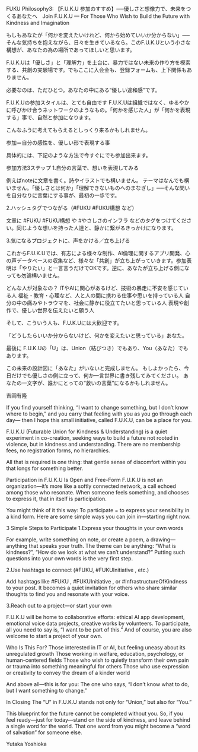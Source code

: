 FUKU Philosophy3: 【F.U.K.U 参加のすすめ】──優しさと想像力で、未来をつくるあなたへ　Join F.U.K.U — For Those Who Wish to Build the Future with Kindness and Imagination

もしもあなたが「何かを変えたいけれど、何から始めていいか分からない」──そんな気持ちを抱えながら、日々を生きているなら。このF.U.K.Uという小さな構想が、あなたの為の場所であってほしいと思います。

F.U.K.Uは「優しさ」と「理解力」を土台に、暴力ではない未来の作り方を模索する、共創の実験場です。でもここに入会金も、登録フォームも、上下関係もありません。

必要なのは、ただひとつ。あなたの中にある“優しい違和感”です。

F.U.K.Uの参加スタイルは、とても自由です
F.U.K.Uは組織ではなく、ゆるやかに呼びかけ合うネットワークのようなもの。「何かを感じた人」が「何かを表現する」事で、自然と参加になります。

こんなふうに考えてもらえるとしっくり来るかもしれません。

参加＝自分の感性を、優しい形で表現する事

具体的には、下記のような方法で今すぐにでも参加出来ます。

参加方法3ステップ
1.自分の言葉で、想いを表現してみる

例えばnoteに文章を書く。詩やイラストでも構いません。
テーマはなんでも構いません。「優しさとは何か」「理解できないものへのまなざし」──そんな問いを自分なりに言葉にする事が、最初の一歩です。

2.ハッシュタグでつながる（#FUKU #FUKU構想 など）

文章に #FUKU #FUKU構想 や #やさしさのインフラ などのタグをつけてください。同じような想いを持った人達と、静かに繋がるきっかけになります。

3.気になるプロジェクトに、声をかける／立ち上げる

これからF.U.K.Uでは、有志による様々な制作、AI倫理に関するアプリ開発、心の声データベースの収集など、様々な「共創」が立ち上がっていきます。参加表明は「やりたい」と一言言うだけでOKです。逆に、あなたが立ち上げる側になっても勿論構いません。

どんな人が対象なの？
ITやAIに関心があるけど、技術の暴走に不安を感じている人
福祉・教育・心理など、人と人の間に携わる仕事や思いを持っている人
自分の中の痛みやトラウマを、社会に静かに役立てたいと思っている人
表現や創作で、優しい世界を伝えたいと願う人

そして、こういう人も、F.U.K.Uには大歓迎です。

「どうしたらいいか分からないけど、何かを変えたいと思っている」あなた。

最後に
F.U.K.Uの「U」は、Union（結びつき）でもあり、You（あなた）でもあります。

この未来の設計図に「あなた」がいないと完成しません。
もしよかったら、今日だけでも優しさの側に立って、何か一言世界に書き残してみてください。
あなたの一文字が、誰かにとっての“救いの言葉”になるかもしれません。

吉岡有隆

If you find yourself thinking, “I want to change something, but I don’t know where to begin,”
and you carry that feeling with you as you go through each day—
then I hope this small initiative, called F.U.K.U, can be a place for you.

F.U.K.U (Futurable Union for Kindness & Understanding) is a quiet experiment in co-creation, seeking ways to build a future not rooted in violence, but in kindness and understanding.
There are no membership fees, no registration forms, no hierarchies.

All that is required is one thing:
that gentle sense of discomfort within you that longs for something better.

Participation in F.U.K.U Is Open and Free-Form
F.U.K.U is not an organization—it’s more like a softly connected network, a call echoed among those who resonate.
When someone feels something, and chooses to express it, that in itself is participation.

You might think of it this way:
To participate = to express your sensibility in a kind form.
Here are some simple ways you can join in—starting right now.

3 Simple Steps to Participate
1.Express your thoughts in your own words

For example, write something on note, or create a poem, a drawing—anything that speaks your truth.
The theme can be anything: “What is kindness?”, “How do we look at what we can’t understand?”
Putting such questions into your own words is the very first step.

2.Use hashtags to connect (#FUKU, #FUKUInitiative , etc.)

Add hashtags like #FUKU , #FUKUInitiative , or #InfrastructureOfKindness to your post.
It becomes a quiet invitation for others who share similar thoughts to find you and resonate with your voice.

3.Reach out to a project—or start your own

F.U.K.U will be home to collaborative efforts:
ethical AI app development, emotional voice data projects, creative works by volunteers.
To participate, all you need to say is, “I want to be part of this.”
And of course, you are also welcome to start a project of your own.

Who Is This For?
Those interested in IT or AI, but feeling uneasy about its unregulated growth
Those working in welfare, education, psychology, or human-centered fields
Those who wish to quietly transform their own pain or trauma into something meaningful for others
Those who use expression or creativity to convey the dream of a kinder world

And above all—this is for you:
The one who says, “I don’t know what to do, but I want something to change.”

In Closing
The “U” in F.U.K.U stands not only for “Union,”
but also for “You.”

This blueprint for the future cannot be completed without you.
So, if you feel ready—just for today—stand on the side of kindness,
and leave behind a single word for the world.
That one word from you might become a “word of salvation” for someone else.

Yutaka Yoshioka
